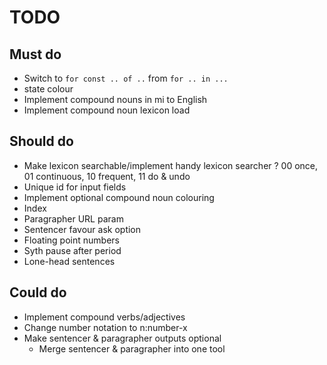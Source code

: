 # TODO

## Must do
- Switch to `for const .. of ..` from `for .. in ...`
- state colour
- Implement compound nouns in mi to English
- Implement compound noun lexicon load

## Should do
- Make lexicon searchable/implement handy lexicon searcher
? 00 once, 01 continuous, 10 frequent, 11 do & undo
- Unique id for input fields
- Implement optional compound noun colouring
- Index
- Paragrapher URL param
- Sentencer favour ask option
- Floating point numbers
- Syth pause after period
- Lone-head sentences

## Could do
- Implement compound verbs/adjectives
- Change number notation to n:number-x
- Make sentencer & paragrapher outputs optional
  - Merge sentencer & paragrapher into one tool
